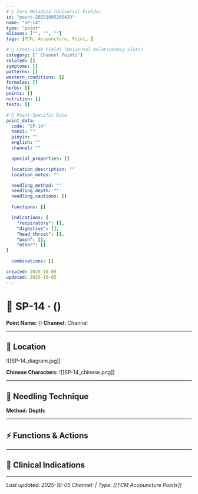 ```yaml
---
# 🔹 Core Metadata (Universal Fields)
id: "point-20251005205433"
name: "SP-14"
type: "point"
aliases: ["", "", ""]
tags: [TCM, Acupuncture, Point, ]

# 🔹 Cross-Link Fields (Universal Relationship Slots)
category: [" Channel Points"]
related: []
symptoms: []
patterns: []
western_conditions: []
formulas: []
herbs: []
points: []
nutrition: []
tests: []

# 🔹 Point-Specific Data
point_data:
  code: "SP-14"
  hanzi: ""
  pinyin: ""
  english: ""
  channel: ""

  special_properties: []

  location_description: ""
  location_notes: ""

  needling_method: ""
  needling_depth: ""
  needling_cautions: []

  functions: []

  indications: {
    "respiratory": [],
    "digestive": [],
    "head_throat": [],
    "pain": [],
    "other": []
}

  combinations: []

created: 2025-10-05
updated: 2025-10-05
---
```


# 📍 SP-14 ·  ()

**Point Name:**  ()
**Channel:**  Channel

---

## 📍 Location



![[SP-14_diagram.jpg]]

**Chinese Characters:** ![[SP-14_chinese.png]]

---

## 🔧 Needling Technique

**Method:** 
**Depth:** 

---

## ⚡ Functions & Actions

---

## 🎯 Clinical Indications

---

*Last updated: 2025-10-05*
*Channel:  | Type: [[TCM Acupuncture Points]]*
